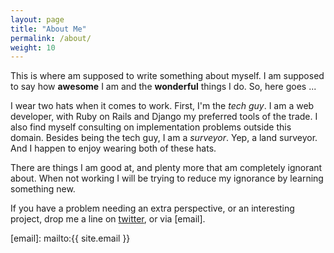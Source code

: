 ```yaml
---
layout: page
title: "About Me"
permalink: /about/
weight: 10
---
```


This is where am supposed to write something about myself. I am supposed to say how **awesome** I am and the **wonderful** things I do. So, here goes ...

I wear two hats when it comes to work. First, I'm the *tech guy*. I am a web developer, with Ruby on Rails and Django my preferred tools of the trade.
I also find myself consulting on implementation problems outside this domain. Besides being the tech guy, I am a *surveyor*. Yep, a land surveyor.
And I happen to enjoy wearing both of these hats.

There are things I am good at, and plenty more that am completely ignorant about. When not working I will be trying to reduce my ignorance by learning something new.

If you have a problem needing an extra perspective, or an interesting project, drop me a line on [twitter], or via [email].

[twitter]: https://twitter.com/pngarim
[email]: mailto:{{ site.email }}

